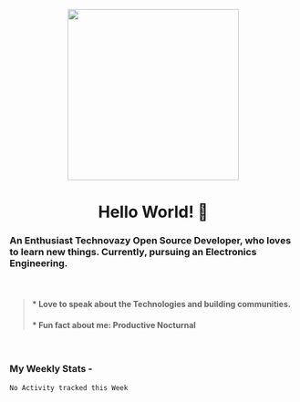 <p align= "center"><img src="https://media.giphy.com/media/zOvBKUUEERdNm/giphy.gif" width="300"></p>


<h1 align="center" style= "font-size=75%">Hello World! 👋</h1>

<!--
**Ayush-SR/Ayush-SR** is a ✨ _special_ ✨ repository because its `README.md` (this file) appears on your GitHub profile.
-->
<h3 id="an-enthusiast-technovazy-open-source-developer-who-loves-to-learn-new-things-currently-pursuing-an-electronics-engineering-">An Enthusiast Technovazy Open Source Developer, who loves to learn new things. Currently, pursuing an Electronics Engineering.</h3>
<br/>

<blockquote>
<h4 id="-love-to-speak-about-the-technologies-and-building-communities-">* Love to speak about the Technologies and building communities.</h4>
<h4 id="-fun-fact-about-me-productive-nocturnal">* Fun fact about me: Productive Nocturnal</h4>
</blockquote>
<br/>

<h3 id="my-weekly-stats-">My Weekly Stats -</h3>

<!--START_SECTION:waka-->
```text
No Activity tracked this Week
```
<!--END_SECTION:waka-->
